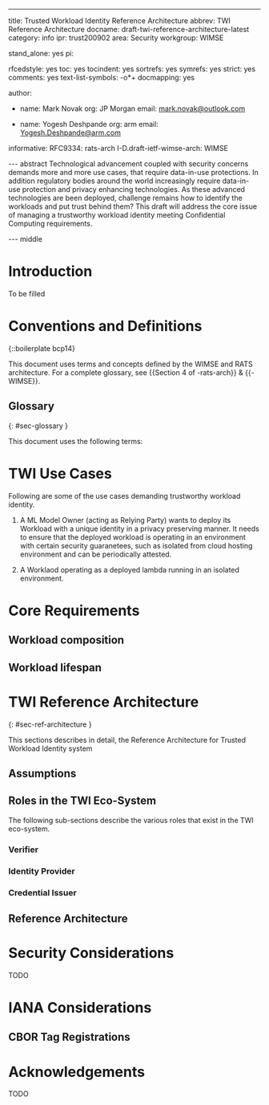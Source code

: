 ---
title: Trusted Workload Identity Reference Architecture
abbrev: TWI Reference Architecture
docname: draft-twi-reference-architecture-latest
category: info
ipr: trust200902
area: Security
workgroup: WIMSE

stand_alone: yes
pi:

  rfcedstyle: yes
  toc: yes
  tocindent: yes
  sortrefs: yes
  symrefs: yes
  strict: yes
  comments: yes
  text-list-symbols: -o*+
  docmapping: yes

author:

-
  name: Mark Novak
  org: JP Morgan
  email: mark.novak@outlook.com

-
  name: Yogesh Deshpande
  org: arm
  email: Yogesh.Deshpande@arm.com

informative:
  RFC9334: rats-arch
  I-D.draft-ietf-wimse-arch: WIMSE

--- abstract
Technological advancement coupled with security concerns demands more and more use cases, that require data-in-use protections.
In addition regulatory bodies around the world increasingly require data-in-use protection and privacy enhancing technologies.
As these advanced technologies are been deployed, challenge remains how to identify the workloads and put trust behind them?
This draft will address the core issue of managing a trustworthy workload identity meeting Confidential Computing requirements.


--- middle

# Introduction

To be filled

# Conventions and Definitions

{::boilerplate bcp14}

This document uses terms and concepts defined by the WIMSE and RATS architecture. For a complete glossary,
see {{Section 4 of -rats-arch}} & {{-WIMSE}}.


## Glossary
{: #sec-glossary }

This document uses the following terms:

# TWI Use Cases
Following are some of the use cases demanding trustworthy workload identity.

1. A ML Model Owner (acting as Relying Party) wants to deploy its Workload with a unique identity in a privacy
preserving manner. It needs to ensure that the deployed workload is operating in an environment with certain
security guaranetees, such as isolated from cloud hosting environment and can be periodically attested.


2. A Worklaod operating as a deployed lambda running in an isolated environment.

# Core Requirements

## Workload composition

## Workload lifespan

##

# TWI Reference Architecture
{: #sec-ref-architecture }

This sections describes in detail, the Reference Architecture for Trusted Workload Identity system

## Assumptions

## Roles in the TWI Eco-System
The following sub-sections describe the various roles that exist in the TWI eco-system.

### Verifier

### Identity Provider

### Credential Issuer

## Reference Architecture




# Security Considerations

<cref>TODO</cref>

# IANA Considerations

## CBOR Tag Registrations


# Acknowledgements


<cref>TODO</cref>
